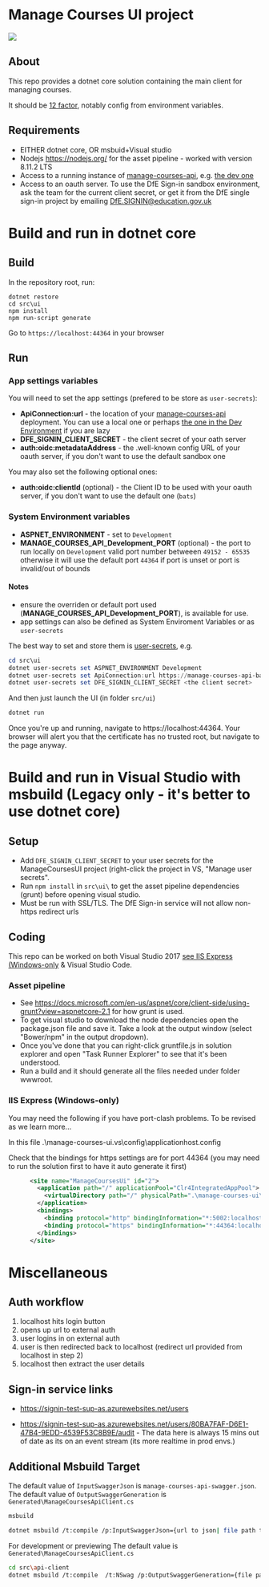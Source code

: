 # Manage Courses UI project

[<img src="https://api.travis-ci.org/DFE-Digital/manage-courses-ui.svg?branch=master">](https://api.travis-ci.org/DFE-Digital/manage-courses-ui.svg?branch=master)

## About

This repo provides a dotnet core solution containing the main client for managing courses.

It should be [12 factor](https://12factor.net/), notably config from environment variables.

## Requirements

* EITHER dotnet core, OR msbuid+Visual studio
* Nodejs https://nodejs.org/ for the asset pipeline - worked with version 8.11.2 LTS
* Access to a running instance of [manage-courses-api](https://github.com/DFE-Digital/manage-courses-api), e.g. [the dev one](https://manage-courses-ui-bat-development.e4ff.pro-eu-west-1.openshiftapps.com)
* Access to an oauth server. To use the DfE Sign-in sandbox environment, ask the team for the current client secret, or get it from the DfE single sign-in project by emailing [DfE.SIGNIN@education.gov.uk](mailto:DfE.SIGNIN@education.gov.uk)

# Build and run in dotnet core

## Build

In the repository root, run:
```
dotnet restore
cd src\ui
npm install
npm run-script generate
```

Go to `https://localhost:44364` in your browser

## Run

### App settings variables
You will need to set the app settings (prefered to be store as `user-secrets`):

* **ApiConnection:url** - the location of your [manage-courses-api](https://github.com/DFE-Digital/manage-courses-api) deployment. You can use a local one or perhaps [the one in the Dev Environment](https://manage-courses-ui-bat-development.e4ff.pro-eu-west-1.openshiftapps.com) if you are lazy
* **DFE_SIGNIN_CLIENT_SECRET** - the client secret of your oath server
* **auth:oidc:metadataAddress** - the .well-known config URL of your oauth server, if you don't want to use the default sandbox one

You may also set the following optional ones:

* **auth:oidc:clientId** (optional) - the Client ID to be used with your oauth server, if you don't want to use the default one (`bats`)


### System Environment variables

* **ASPNET_ENVIRONMENT** - set to `Development`
* **MANAGE_COURSES_API_Development_PORT** (optional) - the port to run locally on `Development` valid port number betweeen `49152 - 65535` otherwise it will use the default port `44364` if port is unset or port is invalid/out of bounds


#### Notes

* ensure the overriden or default port used (**MANAGE_COURSES_API_Development_PORT**), is available for use.
* app settings can also be defined as System Enviroment Variables or as `user-secrets`

The best way to set and store them is [user-secrets](https://docs.microsoft.com/en-us/aspnet/core/security/app-secrets?view=aspnetcore-2.1), e.g.
```powershell
cd src\ui
dotnet user-secrets set ASPNET_ENVIRONMENT Development
dotnet user-secrets set ApiConnection:url https://manage-courses-api-bat-development.e4ff.pro-eu-west-1.openshiftapps.com
dotnet user-secrets set DFE_SIGNIN_CLIENT_SECRET <the client secret>
```

And then just launch the UI (in folder `src/ui`)
```powershell
dotnet run
```

Once you're up and running, navigate to https://localhost:44364. Your browser will alert you that the certificate has no trusted root, but navigate to the page anyway.


# Build and run in Visual Studio with msbuild (Legacy only - it's better to use dotnet core)

## Setup

* Add `DFE_SIGNIN_CLIENT_SECRET` to your user secrets for the ManageCoursesUI project (right-click the project in VS, "Manage user secrets".
* Run `npm install` in `src\ui\` to get the asset pipeline dependencies (grunt) before opening visual studio.
* Must be run with SSL/TLS. The DfE Sign-in service will not allow non-https redirect urls

## Coding

This repo can be worked on both Visual Studio 2017 [see IIS Express (Windows-only](###iis-Express-(windows-only)) & Visual Studio Code.

### Asset pipeline

* See https://docs.microsoft.com/en-us/aspnet/core/client-side/using-grunt?view=aspnetcore-2.1 for how grunt is used.
* To get visual studio to download the node dependencies open the package.json file and save it. Take a look at the output window (select "Bower/npm" in the output dropdown).
* Once you've done that you can right-click gruntfile.js in solution explorer and open "Task Runner Explorer" to see that it's been understood.
* Run a build and it should generate all the files needed under folder wwwroot.

### IIS Express (Windows-only)

You may need the following if you have port-clash problems. To be revised as we learn more...

In this file
.\manage-courses-ui\.vs\config\applicationhost.config

Check that the bindings for https settings are for port 44364 (you may need to run the solution first to have it auto generate it first)
```xml
      <site name="ManageCoursesUi" id="2">
        <application path="/" applicationPool="Clr4IntegratedAppPool">
          <virtualDirectory path="/" physicalPath=".\manage-courses-ui\src" />
        </application>
        <bindings>
          <binding protocol="http" bindingInformation="*:5002:localhost" />
          <binding protocol="https" bindingInformation="*:44364:localhost" />
        </bindings>
      </site>
```

# Miscellaneous

## Auth workflow

1. localhost hits login button
2. opens up url to external auth
3. user logins in on external auth
4. user is then redirected back to localhost  (redirect url provided from localhost in step 2)
5. localhost then extract the user details

## Sign-in service links

* https://signin-test-sup-as.azurewebsites.net/users

* https://signin-test-sup-as.azurewebsites.net/users/80BA7FAF-D6E1-47B4-9EDD-4539F53C8B9E/audit - The data
  here is always 15 mins out of date as its on an event stream (its more realtime in prod envs.)

## Additional Msbuild Target

The default value of `InputSwaggerJson` is `manage-courses-api-swagger.json`.
The default value of `OutputSwaggerGeneration` is `Generated\ManageCoursesApiClient.cs`

```bash
msbuild
```

```bash
dotnet msbuild /t:compile /p:InputSwaggerJson={url to json| file path to json}
```

For development or previewing
The default value is `Generated\ManageCoursesApiClient.cs`
```bash
cd src\api-client
dotnet msbuild /t:compile  /t:NSwag /p:OutputSwaggerGeneration={file path}
```
